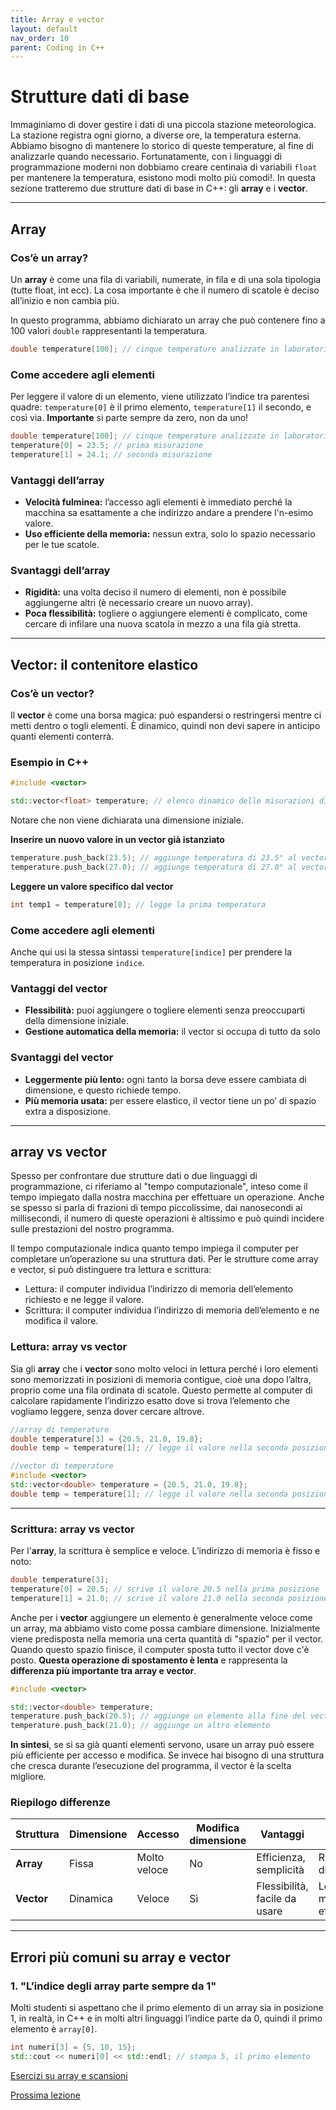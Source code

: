 ```yaml
---
title: Array e vector
layout: default
nav_order: 10
parent: Coding in C++
---
```


# Strutture dati di base

Immaginiamo di dover gestire i dati di una piccola stazione meteorologica. La stazione registra ogni giorno, a diverse ore, la temperatura esterna. Abbiamo bisogno di mantenere lo storico di queste temperature, al fine di analizzarle quando necessario. Fortunatamente, con i linguaggi di programmazione moderni non dobbiamo creare centinaia di variabili `float` per mantenere la temperatura, esistono modi molto più comodi!. In questa sezione tratteremo due strutture dati di base in C++: gli **array** e i **vector**.

---

## Array

### Cos’è un array? 

Un **array** è come una fila di variabili, numerate, in fila e di una sola tipologia (tutte float, int ecc). La cosa importante è che il numero di scatole è deciso all’inizio e non cambia più.

In questo programma, abbiamo dichiarato un array che può contenere fino a 100 valori `double` rappresentanti la temperatura.

```cpp
double temperature[100]; // cinque temperature analizzate in laboratorio
```

### Come accedere agli elementi

Per leggere il valore di un elemento, viene utilizzato l’indice tra parentesi quadre: `temperature[0]` è il primo elemento, `temperature[1]` il secondo, e così via. **Importante** si parte sempre da zero, non da uno!


```cpp
double temperature[100]; // cinque temperature analizzate in laboratorio
temperature[0] = 23.5; // prima misurazione
temperature[1] = 24.1; // seconda misurazione
```

### Vantaggi dell’array

- **Velocità fulminea:** l’accesso agli elementi è immediato perché la macchina sa esattamente a che indirizzo andare a prendere l'n-esimo valore.
- **Uso efficiente della memoria:** nessun extra, solo lo spazio necessario per le tue scatole.

### Svantaggi dell’array

- **Rigidità:** una volta deciso il numero di elementi, non è possibile aggiungerne altri (è necessario creare un nuovo array).
- **Poca flessibilità:** togliere o aggiungere elementi è complicato, come cercare di infilare una nuova scatola in mezzo a una fila già stretta.

---

## Vector: il contenitore elastico

### Cos’è un vector?

Il **vector** è come una borsa magica: può espandersi o restringersi mentre ci metti dentro o togli elementi. È dinamico, quindi non devi sapere in anticipo quanti elementi conterrà.

### Esempio in C++

```cpp
#include <vector>

std::vector<float> temperature; // elenco dinamico delle misurazioni di temperature
```
Notare che non viene dichiarata una dimensione iniziale.

**Inserire un nuovo valore in un vector già istanziato**

```cpp
temperature.push_back(23.5); // aggiunge temperatura di 23.5° al vector
temperature.push_back(27.0); // aggiunge temperatura di 27.0° al vector
```

**Leggere un valore specifico dal vector**

```cpp
int temp1 = temperature[0]; // legge la prima temperatura 
```

### Come accedere agli elementi

Anche qui usi la stessa sintassi `temperature[indice]` per prendere la temperatura in posizione `indice`.

### Vantaggi del vector

- **Flessibilità:** puoi aggiungere o togliere elementi senza preoccuparti della dimensione iniziale.
- **Gestione automatica della memoria:** il vector si occupa di tutto da solo

### Svantaggi del vector

- **Leggermente più lento:** ogni tanto la borsa deve essere cambiata di dimensione, e questo richiede tempo.
- **Più memoria usata:** per essere elastico, il vector tiene un po’ di spazio extra a disposizione.

---

## array vs vector

Spesso per confrontare due strutture dati o due linguaggi di programmazione, ci riferiamo al "tempo computazionale", inteso come il tempo impiegato dalla nostra macchina per effettuare un operazione. Anche se spesso si parla di frazioni di tempo piccolissime, dai nanosecondi ai millisecondi, il numero di queste operazioni è altissimo e può quindi incidere sulle prestazioni del nostro programma.

Il tempo computazionale indica quanto tempo impiega il computer per completare un’operazione su una struttura dati. Per le strutture come array e vector, si può distinguere tra lettura e scrittura:
- Lettura: il computer individua l’indirizzo di memoria dell’elemento richiesto e ne legge il valore. 
- Scrittura: il computer individua l’indirizzo di memoria dell’elemento e ne modifica il valore.
    
### Lettura: array vs vector


Sia gli **array** che i **vector** sono molto veloci in lettura perché i loro elementi sono memorizzati in posizioni di memoria contigue, cioè una dopo l’altra, proprio come una fila ordinata di scatole. Questo permette al computer di calcolare rapidamente l’indirizzo esatto dove si trova l’elemento che vogliamo leggere, senza dover cercare altrove.

```cpp
//array di temperature
double temperature[3] = {20.5, 21.0, 19.8};
double temp = temperature[1]; // legge il valore nella seconda posizione, cioè 21.0
```

```cpp
//vector di temperature
#include <vector>
std::vector<double> temperature = {20.5, 21.0, 19.8};
double temp = temperature[1]; // legge il valore nella seconda posizione, cioè 21.0
```


---

### Scrittura: array vs vector
Per l'**array**, la scrittura è semplice e veloce. L’indirizzo di memoria è fisso e noto:

```cpp
double temperature[3];
temperature[0] = 20.5; // scrive il valore 20.5 nella prima posizione
temperature[1] = 21.0; // scrive il valore 21.0 nella seconda posizione
```


Anche per i **vector** aggiungere un elemento è generalmente veloce come un array, ma abbiamo visto come possa cambiare dimensione. Inizialmente viene predisposta nella memoria una certa quantità di "spazio" per il vector. Quando questo spazio finisce, il computer sposta tutto il vector dove c'è posto. **Questa operazione di spostamento è lenta** e rappresenta la **differenza più importante tra array e vector**.

```cpp
#include <vector>

std::vector<double> temperature;
temperature.push_back(20.5); // aggiunge un elemento alla fine del vector
temperature.push_back(21.0); // aggiunge un altro elemento
```

**In sintesi**, se si sa già quanti elementi servono, usare un array può essere più efficiente per accesso e modifica. Se invece hai bisogno di una struttura che cresca durante l’esecuzione del programma, il vector è la scelta migliore.

### Riepilogo differenze

| Struttura | Dimensione | Accesso | Modifica dimensione | Vantaggi | Svantaggi |
|-----------|------------|---------|---------------------|----------|-----------|
| **Array** | Fissa      | Molto veloce | No                  | Efficienza, semplicità | Rigidità nella dimensione |
| **Vector**| Dinamica   | Veloce  | Sì                  | Flessibilità, facile da usare | Leggermente meno efficiente |

---

## Errori più comuni su array e vector

### 1. "L’indice degli array parte sempre da 1"

Molti studenti si aspettano che il primo elemento di un array sia in posizione 1, in realtà, in C++ e in molti altri linguaggi l’indice parte da 0, quindi il primo elemento è `array[0]`.

```cpp
int numeri[3] = {5, 10, 15};
std::cout << numeri[0] << std::endl; // stampa 5, il primo elemento
```

[Esercizi su array e scansioni](../ex/array)

[Prossima lezione](9-strutture-dati-base-matrici)